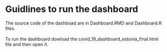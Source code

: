 # Guidlines to run the dashboard
The source code of the dashboad are in Dashboard.RMD and  Dashboard.R files. <br />
<br />
To run the dashboard dowload the covid_19_dashboard_estonia_final.html file and then open it. <br />
